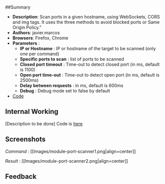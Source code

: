 ##Summary

* **Description**: Scan ports in a given hostname, using WebSockets, CORS and img tags. It uses the three methods to avoid blocked ports or Same Origin Policy."
* **Authors**: javier.marcos
* **Browsers**: Firefox, Chrome
* **Parameters** :
   * **IP or Hostname** : IP or hostname of the target to be scanned (only one per command)
   * **Specific ports to scan** : list of ports to be scanned
   * **Closed port timeout** : Time-out to detect closed port (in ms, default is 1100)
   * **Open port time-out** : Time-out to detect open port (in ms, default is 2500ms)
   * **Delay between requests** : in ms, default is 600ms
   * **Debug** : Debug mode set to false by default
* [Code](https://github.com/beefproject/beef/tree/master/modules/network/port_scanner)

## Internal Working

[Description to be done] Code is [here](https://github.com/beefproject/beef/blob/master/modules/network/port_scanner/command.js)

## Screenshots

_Command_ :
[[Images/module-port-scanner1.png|align=center]]

_Result_ :
[[Images/module-port-scanner2.png|align=center]]

## Feedback